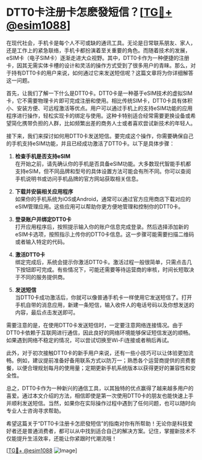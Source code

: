 # DTT0卡注册卡怎麽發短信？[[TG💪+ @esim1088](https://t.me/s/esim1088)]

在现代社会，手机卡是每个人不可或缺的通讯工具。无论是日常联系朋友、家人，还是工作上的紧急联络，手机卡都扮演着至关重要的角色。而随着技术的发展，eSIM卡（电子SIM卡）逐渐走进大众视野。其中，DTT0卡作为一种便捷的注册卡，因其无需实体卡槽的设计和灵活的操作方式受到了很多用户的青睐。那么，对于持有DTT0卡的用户来说，如何通过它来发送短信呢？这篇文章将为你详细解答这一问题。

首先，让我们了解一下什么是DTT0卡。DTT0卡是一种基于eSIM技术的虚拟SIM卡，它不需要物理卡片即可完成注册和使用。相比传统SIM卡，DTT0卡具有体积小、安装方便、可远程激活等优点。用户可以通过手机上的支持eSIM功能的应用程序进行操作，轻松实现卡的绑定与使用。这种卡特别适合经常需要更换设备或希望简化携带负担的人群，比如频繁出差的商务人士或者喜欢尝试新技术的年轻人。

接下来，我们来探讨如何用DTT0卡发送短信。要完成这个操作，你需要确保自己的手机支持eSIM功能，并且已经成功激活了DTT0卡。以下是具体步骤：

1. **检查手机是否支持eSIM**  
   在开始之前，请先确认你的手机是否具备eSIM功能。大多数现代智能手机都支持eSIM，但不同品牌和型号的具体设置方法可能会有所不同。你可以查阅手机说明书或访问手机品牌的官方网站获取相关信息。

2. **下载并安装相关应用程序**  
   如果你的手机系统为iOS或Android，通常可以通过官方应用商店下载对应的eSIM管理应用。这些应用可以帮助你更方便地管理和控制你的DTT0卡。

3. **登录账户并绑定DTT0卡**  
   打开应用程序后，按照提示输入你的账户信息完成登录。然后选择添加新的eSIM卡选项，按照指示上传你的DTT0卡信息。这一步骤可能需要扫描二维码或者输入特定的代码。

4. **激活DTT0卡**  
   绑定完成后，系统会提示你激活DTT0卡。激活过程一般很简单，只需点击几下按钮即可完成。有些情况下，可能还需要等待运营商的审核，时间长短取决于不同的服务提供商。

5. **发送短信**  
   当DTT0卡成功激活后，你就可以像普通手机卡一样使用它发送短信了。打开手机自带的消息应用，新建一条短信，输入收件人的电话号码以及你想发送的内容，最后点击发送即可。

需要注意的是，在使用DTT0卡发送短信时，一定要注意网络连接情况。由于DTT0卡依赖于互联网进行通信，因此良好的网络环境能够保证短信发送的顺畅。如果遇到网络不稳定的情况，可以尝试切换至Wi-Fi连接或者稍后再试。

此外，对于初次接触DTT0卡的新手用户来说，还有一些小技巧可以让体验更加流畅。例如，建议提前准备好备用联系方式以防万一；熟悉各个运营商提供的资费套餐，以便合理规划每月的使用量；定期更新手机系统版本以获得更好的兼容性和安全性。

总之，DTT0卡作为一种新兴的通信工具，以其独特的优点赢得了越来越多用户的喜爱。通过本文介绍的方法，相信即使是第一次使用DTT0卡的朋友也能快速上手并顺利发送短信。当然，如果你在实际操作过程中遇到了任何问题，也可以随时向专业人士咨询寻求帮助。

希望这篇关于“DTT0卡注册卡怎麽發短信”的指南对你有所帮助！无论你是科技爱好者还是普通消费者，都可以从中找到适合自己的解决方案。记住，掌握新技术不仅能提升生活效率，还能让你紧跟时代潮流哦！

[[TG💪+ @esim1088](https://t.me/s/esim1088) ![Image](https://i.postimg.cc/4NQfJmqS/Snipaste-2025-05-13-00-14-12.png)]